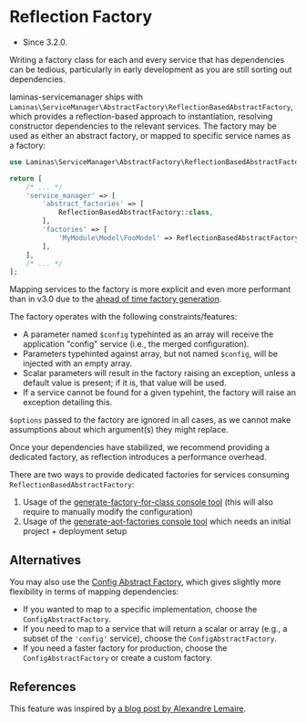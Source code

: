 # Reflection Factory

- Since 3.2.0.

Writing a factory class for each and every service that has dependencies
can be tedious, particularly in early development as you are still sorting
out dependencies.

laminas-servicemanager ships with `Laminas\ServiceManager\AbstractFactory\ReflectionBasedAbstractFactory`,
which provides a reflection-based approach to instantiation, resolving
constructor dependencies to the relevant services. The factory may be used as
either an abstract factory, or mapped to specific service names as a factory:

```php
use Laminas\ServiceManager\AbstractFactory\ReflectionBasedAbstractFactory;

return [
    /* ... */
    'service_manager' => [
        'abstract_factories' => [
            ReflectionBasedAbstractFactory::class,
        ],
        'factories' => [
            'MyModule\Model\FooModel' => ReflectionBasedAbstractFactory::class,
        ],
    ],
    /* ... */
];
```

Mapping services to the factory is more explicit and even more performant than in v3.0 due to the [ahead of time factory generation](ahead-of-time-factories.md).

The factory operates with the following constraints/features:

- A parameter named `$config` typehinted as an array will receive the
  application "config" service (i.e., the merged configuration).
- Parameters typehinted against array, but not named `$config`, will
  be injected with an empty array.
- Scalar parameters will result in the factory raising an exception,
  unless a default value is present; if it is, that value will be used.
- If a service cannot be found for a given typehint, the factory will
  raise an exception detailing this.

`$options` passed to the factory are ignored in all cases, as we cannot
make assumptions about which argument(s) they might replace.

Once your dependencies have stabilized, we recommend providing a dedicated
factory, as reflection introduces a performance overhead.

There are two ways to provide dedicated factories for services consuming `ReflectionBasedAbstractFactory`:

1. Usage of the [generate-factory-for-class console tool](console-tools.md#generate-factory-for-class) (this will also require to manually modify the configuration)
2. Usage of the [generate-aot-factories console tool](console-tools.md#generate-ahead-of-time-factories) which needs an initial project + deployment setup

## Alternatives

You may also use the [Config Abstract Factory](config-abstract-factory.md),
which gives slightly more flexibility in terms of mapping dependencies:

- If you wanted to map to a specific implementation, choose the
  `ConfigAbstractFactory`.
- If you need to map to a service that will return a scalar or array (e.g., a
  subset of the `'config'` service), choose the `ConfigAbstractFactory`.
- If you need a faster factory for production, choose the
  `ConfigAbstractFactory` or create a custom factory.

## References

This feature was inspired by [a blog post by Alexandre Lemaire](http://circlical.com/blog/2016/3/9/preparing-for-zend-f).
